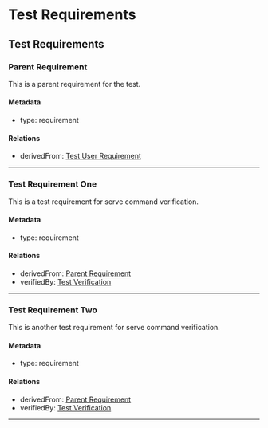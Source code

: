 # Test Requirements

## Test Requirements

### Parent Requirement

This is a parent requirement for the test.

#### Metadata
  * type: requirement

#### Relations
  * derivedFrom: [Test User Requirement](UserRequirements.md#test-user-requirement)

---

### Test Requirement One

This is a test requirement for serve command verification.

#### Metadata
  * type: requirement

#### Relations
  * derivedFrom: [Parent Requirement](#parent-requirement)
  * verifiedBy: [Test Verification](Verifications/Tests.md#test-verification-one)

---

### Test Requirement Two

This is another test requirement for serve command verification.

#### Metadata
  * type: requirement

#### Relations
  * derivedFrom: [Parent Requirement](#parent-requirement)
  * verifiedBy: [Test Verification](Verifications/Tests.md#test-verification-two)

---
